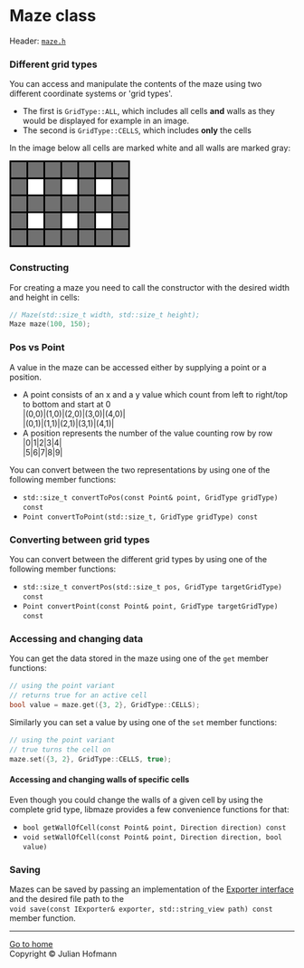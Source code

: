 # Maze class

Header: [`maze.h`](../src/maze.h)

### Different grid types
You can access and manipulate the contents of the maze using two different coordinate systems or 'grid types'.
- The first is `GridType::ALL`, which includes all cells **and** walls as they would be displayed for example
in an image.
- The second is `GridType::CELLS`, which includes **only** the cells

In the image below all cells are marked white and all walls are marked gray:

![Couldn't load image](images/grid_types.png)


### Constructing
For creating a maze you need to call the constructor with the
desired width and height in cells:
```c++
// Maze(std::size_t width, std::size_t height);
Maze maze(100, 150);
```


### Pos vs Point
A value in the maze can be accessed either by supplying a point or a position.
- A point consists of an x and a y value which count from left to right/top to bottom and start at 0\
|(0,0)|(1,0)|(2,0)|(3,0)|(4,0)|\
|(0,1)|(1,1)|(2,1)|(3,1)|(4,1)|
- A position represents the number of the value counting row by row\
|0|1|2|3|4|\
|5|6|7|8|9|

You can convert between the two representations by using one of the following member functions:
- `std::size_t convertToPos(const Point& point, GridType gridType) const`
- `Point convertToPoint(std::size_t, GridType gridType) const`

### Converting between grid types
You can convert between the different grid types by using one of the following member functions:
- `std::size_t convertPos(std::size_t pos, GridType targetGridType) const`
- `Point convertPoint(const Point& point, GridType targetGridType) const`

### Accessing and changing data

You can get the data stored in the maze using one of the `get` member functions:
```c++
// using the point variant
// returns true for an active cell
bool value = maze.get({3, 2}, GridType::CELLS);
```

Similarly you can set a value by using one of the `set` member functions:
```c++
// using the point variant
// true turns the cell on
maze.set({3, 2}, GridType::CELLS, true);
```

#### Accessing and changing walls of specific cells

Even though you could change the walls of a given cell by using the complete grid type, libmaze 
provides a few convenience functions for that:
- `bool getWallOfCell(const Point& point, Direction direction) const`
- `void setWallOfCell(const Point& point, Direction direction, bool value)`


### Saving
Mazes can be saved by passing an implementation of the [Exporter interface](exporters/Exporter.md)
and the desired file path to the\
`void save(const IExporter& exporter, std::string_view path) const`\
member function.

---
[Go to home](Home.md)\
Copyright © Julian Hofmann
